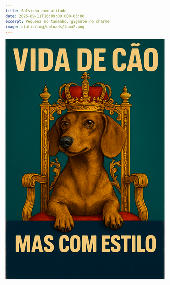 ```yaml
---
title: Salsicha com atitude
date: 2025-09-11T16:09:00.000-03:00
excerpt: Pequena no tamanho, gigante no charme
image: static/img/uploads/luna2.png
---
```

![luna](static/img/uploads/luna3.png "luna")
